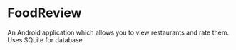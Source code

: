 # FoodReview
An Android application which allows you to view restaurants and rate them. Uses SQLite for database

